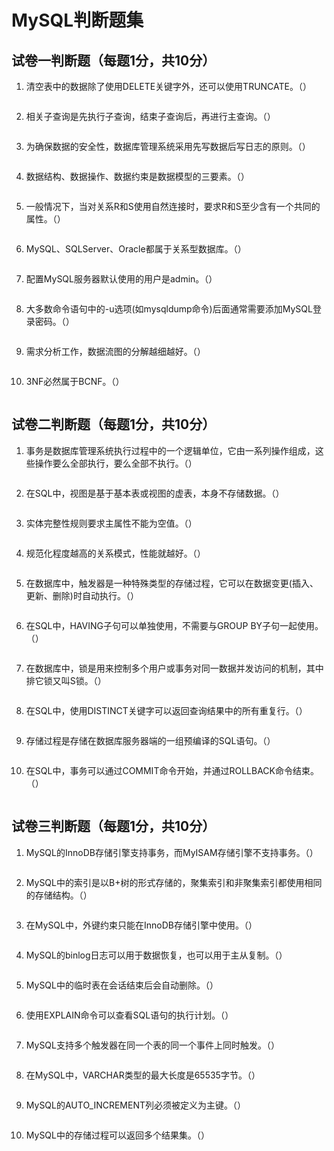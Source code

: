 # MySQL判断题集

## 试卷一判断题（每题1分，共10分）

1. 清空表中的数据除了使用DELETE关键字外，还可以使用TRUNCATE。（）

```answer

```

2. 相关子查询是先执行子查询，结束子查询后，再进行主查询。（）

```answer

```

3. 为确保数据的安全性，数据库管理系统采用先写数据后写日志的原则。（）

```answer

```

4. 数据结构、数据操作、数据约束是数据模型的三要素。（）

```answer

```

5. 一般情况下，当对关系R和S使用自然连接时，要求R和S至少含有一个共同的属性。（）

```answer

```

6. MySQL、SQLServer、Oracle都属于关系型数据库。（）

```answer

```

7. 配置MySQL服务器默认使用的用户是admin。（）

```answer

```

8. 大多数命令语句中的-u选项(如mysqldump命令)后面通常需要添加MySQL登录密码。（）

```answer

```

9. 需求分析工作，数据流图的分解越细越好。（）

```answer

```

10. 3NF必然属于BCNF。（）

```answer

```

## 试卷二判断题（每题1分，共10分）

1. 事务是数据库管理系统执行过程中的一个逻辑单位，它由一系列操作组成，这些操作要么全部执行，要么全部不执行。（）

```answer

```

2. 在SQL中，视图是基于基本表或视图的虚表，本身不存储数据。（）

```answer

```

3. 实体完整性规则要求主属性不能为空值。（）

```answer

```

4. 规范化程度越高的关系模式，性能就越好。（）

```answer

```

5. 在数据库中，触发器是一种特殊类型的存储过程，它可以在数据变更(插入、更新、删除)时自动执行。（）

```answer

```

6. 在SQL中，HAVING子句可以单独使用，不需要与GROUP BY子句一起使用。（）

```answer

```

7. 在数据库中，锁是用来控制多个用户或事务对同一数据并发访问的机制，其中排它锁又叫S锁。（）

```answer

```

8. 在SQL中，使用DISTINCT关键字可以返回查询结果中的所有重复行。（）

```answer

```

9. 存储过程是存储在数据库服务器端的一组预编译的SQL语句。（）

```answer

```

10. 在SQL中，事务可以通过COMMIT命令开始，并通过ROLLBACK命令结束。（）

```answer

```

## 试卷三判断题（每题1分，共10分）

1. MySQL的InnoDB存储引擎支持事务，而MyISAM存储引擎不支持事务。（）

```answer

```

2. MySQL中的索引是以B+树的形式存储的，聚集索引和非聚集索引都使用相同的存储结构。（）

```answer

```

3. 在MySQL中，外键约束只能在InnoDB存储引擎中使用。（）

```answer

```

4. MySQL的binlog日志可以用于数据恢复，也可以用于主从复制。（）

```answer

```

5. MySQL中的临时表在会话结束后会自动删除。（）

```answer

```

6. 使用EXPLAIN命令可以查看SQL语句的执行计划。（）

```answer

```

7. MySQL支持多个触发器在同一个表的同一个事件上同时触发。（）

```answer

```

8. 在MySQL中，VARCHAR类型的最大长度是65535字节。（）

```answer

```

9. MySQL的AUTO_INCREMENT列必须被定义为主键。（）

```answer

```

10. MySQL中的存储过程可以返回多个结果集。（）

```answer

